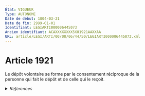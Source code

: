 ```yaml
---
État: VIGUEUR
Type: AUTONOME
Date de début: 1804-03-21
Date de fin: 2999-01-01
Identifiant: LEGIARTI000006445073
Ancien identifiant: ACAXXXXXXXX5X01921AAXXAA
URL: article/LEGI/ARTI/00/00/06/44/50/LEGIARTI000006445073.xml
---
```


<h1>Article 1921</h1>

Le dépôt volontaire se forme par le consentement réciproque de la personne qui
fait le dépôt et de celle qui le reçoit.


<details>
  <summary><em>Références</em></summary>

  <h2>Références faites par l'article</h2>
  
  <ul>
    <li>
      CODIFICATION source Loi 1804-03-14
    </li>
    <li>
      CREATION source Loi 1804-03-14 promulguée le 24 mars 1804
    </li>
  </ul>
</details>
